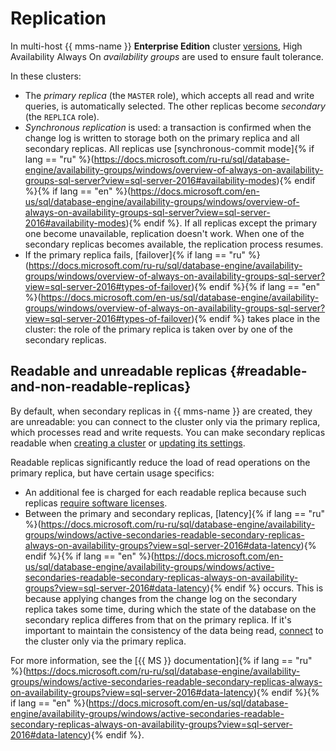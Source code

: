 # Replication

In multi-host {{ mms-name }} **Enterprise Edition** cluster [versions](./index.md), High Availability Always On _availability groups_ are used to ensure fault tolerance.

In these clusters:

* The _primary replica_ (the `MASTER` role), which accepts all read and write queries, is automatically selected. The other replicas become _secondary_ (the `REPLICA` role).
* _Synchronous replication_ is used: a transaction is confirmed when the change log is written to storage both on the primary replica and all secondary replicas.
    All replicas use [synchronous-commit mode]{% if lang == "ru" %}(https://docs.microsoft.com/ru-ru/sql/database-engine/availability-groups/windows/overview-of-always-on-availability-groups-sql-server?view=sql-server-2016#availability-modes){% endif %}{% if lang == "en" %}(https://docs.microsoft.com/en-us/sql/database-engine/availability-groups/windows/overview-of-always-on-availability-groups-sql-server?view=sql-server-2016#availability-modes){% endif %}.
    If all replicas except the primary one become unavailable, replication doesn't work. When one of the secondary replicas becomes available, the replication process resumes.
* If the primary replica fails, [failover]{% if lang == "ru" %}(https://docs.microsoft.com/ru-ru/sql/database-engine/availability-groups/windows/overview-of-always-on-availability-groups-sql-server?view=sql-server-2016#types-of-failover){% endif %}{% if lang == "en" %}(https://docs.microsoft.com/en-us/sql/database-engine/availability-groups/windows/overview-of-always-on-availability-groups-sql-server?view=sql-server-2016#types-of-failover){% endif %} takes place in the cluster: the role of the primary replica is taken over by one of the secondary replicas.

## Readable and unreadable replicas {#readable-and-non-readable-replicas}

By default, when secondary replicas in {{ mms-name }} are created, they are unreadable: you can connect to the cluster only via the primary replica, which processes read and write requests. You can make secondary replicas readable when [creating a cluster](../operations/cluster-create.md) or [updating its settings](../operations/update.md).

Readable replicas significantly reduce the load of read operations on the primary replica, but have certain usage specifics:

* An additional fee is charged for each readable replica because such replicas [require software licenses](../pricing.md#license).
* Between the primary and secondary replicas, [latency]{% if lang == "ru" %}(https://docs.microsoft.com/ru-ru/sql/database-engine/availability-groups/windows/active-secondaries-readable-secondary-replicas-always-on-availability-groups?view=sql-server-2016#data-latency){% endif %}{% if lang == "en" %}(https://docs.microsoft.com/en-us/sql/database-engine/availability-groups/windows/active-secondaries-readable-secondary-replicas-always-on-availability-groups?view=sql-server-2016#data-latency){% endif %} occurs. This is because applying changes from the change log on the secondary replica takes some time, during which the state of the database on the secondary replica differes from that on the primary replica. If it's important to maintain the consistency of the data being read, [connect](../operations/connect.md) to the cluster only via the primary replica.

For more information, see the [{{ MS }} documentation]{% if lang == "ru" %}(https://docs.microsoft.com/ru-ru/sql/database-engine/availability-groups/windows/active-secondaries-readable-secondary-replicas-always-on-availability-groups?view=sql-server-2016#data-latency){% endif %}{% if lang == "en" %}(https://docs.microsoft.com/en-us/sql/database-engine/availability-groups/windows/active-secondaries-readable-secondary-replicas-always-on-availability-groups?view=sql-server-2016#data-latency){% endif %}.


